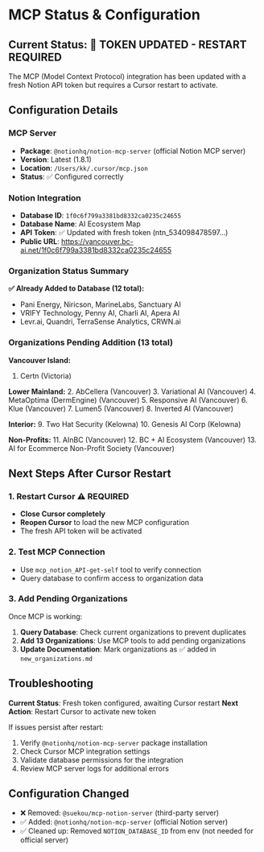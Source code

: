 # MCP Status & Configuration

## Current Status: 🔄 TOKEN UPDATED - RESTART REQUIRED

The MCP (Model Context Protocol) integration has been updated with a fresh Notion API token but requires a Cursor restart to activate.

## Configuration Details

### MCP Server
- **Package**: `@notionhq/notion-mcp-server` (official Notion MCP server)
- **Version**: Latest (1.8.1)
- **Location**: `/Users/kk/.cursor/mcp.json`
- **Status**: ✅ Configured correctly

### Notion Integration
- **Database ID**: `1f0c6f799a3381bd8332ca0235c24655`
- **Database Name**: AI Ecosystem Map
- **API Token**: ✅ Updated with fresh token (ntn_534098478597...)
- **Public URL**: https://vancouver.bc-ai.net/1f0c6f799a3381bd8332ca0235c24655

### Organization Status Summary

**✅ Already Added to Database (12 total):**
- Pani Energy, Niricson, MarineLabs, Sanctuary AI
- VRIFY Technology, Penny AI, Charli AI, Apera AI  
- Levr.ai, Quandri, TerraSense Analytics, CRWN.ai

### Organizations Pending Addition (13 total)

**Vancouver Island:**
1. Certn (Victoria)

**Lower Mainland:**
2. AbCellera (Vancouver)
3. Variational AI (Vancouver)
4. MetaOptima (DermEngine) (Vancouver)
5. Responsive AI (Vancouver)
6. Klue (Vancouver)
7. Lumen5 (Vancouver)
8. Inverted AI (Vancouver)

**Interior:**
9. Two Hat Security (Kelowna)
10. Genesis AI Corp (Kelowna)

**Non-Profits:**
11. AInBC (Vancouver)
12. BC + AI Ecosystem (Vancouver)
13. AI for Ecommerce Non-Profit Society (Vancouver)

## Next Steps After Cursor Restart

### 1. Restart Cursor ⚠️ REQUIRED
- **Close Cursor completely**
- **Reopen Cursor** to load the new MCP configuration
- The fresh API token will be activated

### 2. Test MCP Connection
- Use `mcp_notion_API-get-self` tool to verify connection
- Query database to confirm access to organization data

### 3. Add Pending Organizations
Once MCP is working:
1. **Query Database**: Check current organizations to prevent duplicates
2. **Add 13 Organizations**: Use MCP tools to add pending organizations
3. **Update Documentation**: Mark organizations as ✅ added in `new_organizations.md`

## Troubleshooting

**Current Status**: Fresh token configured, awaiting Cursor restart
**Next Action**: Restart Cursor to activate new token

If issues persist after restart:
1. Verify `@notionhq/notion-mcp-server` package installation
2. Check Cursor MCP integration settings
3. Validate database permissions for the integration
4. Review MCP server logs for additional errors

## Configuration Changed

- ❌ Removed: `@suekou/mcp-notion-server` (third-party server)
- ✅ Added: `@notionhq/notion-mcp-server` (official Notion server)
- ✅ Cleaned up: Removed `NOTION_DATABASE_ID` from env (not needed for official server)